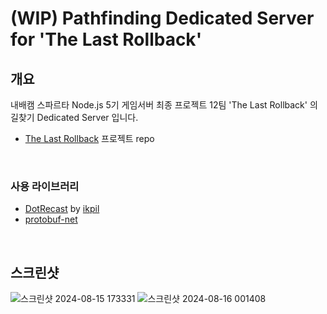 # (WIP) Pathfinding Dedicated Server for '**The Last Rollback**'

## 개요

 내배캠 스파르타 Node.js 5기 게임서버 최종 프로젝트
 12팀 'The Last Rollback' 의 길찾기 Dedicated Server 입니다.

- [The Last Rollback](https://github.com/eliotjang/the-last-rollback-server) 프로젝트 repo

<br> 

### 사용 라이브러리
- [DotRecast](https://github.com/ikpil/DotRecast?tab=readme-ov-file) by [ikpil](https://github.com/ikpil)  
- [protobuf-net](https://github.com/protobuf-net/protobuf-net)

<br>

## 스크린샷

![스크린샷 2024-08-15 173331](https://github.com/user-attachments/assets/f7f128e6-dcfd-468f-b1d3-68984c853e32)
![스크린샷 2024-08-16 001408](https://github.com/user-attachments/assets/b7bad15b-26fa-4a08-8a64-9b5bd06127d5)
